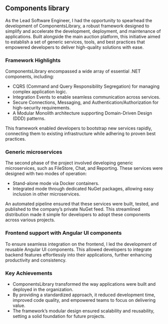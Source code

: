 [//]: # (File: ~/Resume/Projects/TekuTech/ComponentsLibrary.md)
[//]: # (Author: Mateusz Bryll)
[//]: # (Version: 1.0.0)

## Components library

As the Lead Software Engineer, I had the opportunity to spearhead the development of
ComponentsLibrary, a robust framework designed to simplify and accelerate the development,
deployment, and maintenance of applications. Built alongside the main auction platform,
this initiative aimed to establish a set of generic services, tools, and best practices that
empowered developers to deliver high-quality solutions with ease.

### Framework Highlights

ComponentsLibrary encompassed a wide array of essential .NET components, including:
- CQRS (Command and Query Responsibility Segregation) for managing complex application logic.
- Integration Events to enable seamless communication across services.
- Secure Connections, Messaging, and Authentication/Authorization for high-security requirements.
- A Modular Monolith architecture supporting Domain-Driven Design (DDD) patterns.

This framework enabled developers to bootstrap new services rapidly, connecting them to existing infrastructure while adhering to proven best practices.

### Generic microservices

The second phase of the project involved developing generic microservices, such as FileStore,
Chat, and Reporting. These services were designed with two modes of operation:
- Stand-alone mode via Docker containers.
- Integrated mode through dedicated NuGet packages, allowing easy inclusion in other microservices.

An automated pipeline ensured that these services were built, tested, and published to the
company’s private NuGet feed. This streamlined distribution made it simple for developers to adopt
these components across various projects.

### Frontend support with Angular UI components

To ensure seamless integration on the frontend, I led the development of reusable Angular UI
components. This allowed developers to integrate backend features effortlessly into their
applications, further enhancing productivity and consistency.

### Key Achievements

- ComponentsLibrary transformed the way applications were built and deployed in the organization.
- By providing a standardized approach, it reduced development time, improved code quality, and
empowered teams to focus on delivering value.
- The framework’s modular design ensured scalability and reusability, setting a solid foundation for
future projects.

[//]: # (========= End of file =========)
